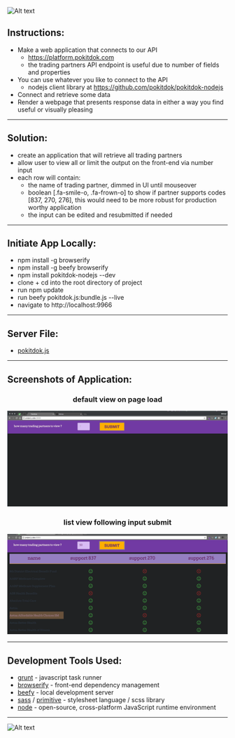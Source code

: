 ![Alt text](https://pokitdok.com/img/logo.png "PokitDok")

## Instructions:
- Make a web application that connects to our API
  - https://platform.pokitdok.com
  - the trading partners API endpoint is useful due to number of fields and properties
- You can use whatever you like to connect to the API
  - nodejs client library at https://github.com/pokitdok/pokitdok-nodejs
- Connect and retrieve some data
- Render a webpage that presents response data in either a way you find useful or visually pleasing

---

## Solution:
- create an application that will retrieve all trading partners
- allow user to view all or limit the output on the front-end via number input
- each row will contain:
  - the name of trading partner, dimmed in UI until mouseover
  - boolean [.fa-smile-o, .fa-frown-o] to show if partner supports codes [837, 270, 276], this would need to be more robust for production worthy application
  - the input can be edited and resubmitted if needed
  
---

## Initiate App Locally:
- npm install -g browserify
- npm install -g beefy browserify
- npm install pokitdok-nodejs --dev
- clone + cd into the root directory of project
- run npm update 
- run beefy pokitdok.js:bundle.js --live
- navigate to http://localhost:9966 

---

## Server File:
- [pokitdok.js](https://github.com/mmcgraw73/project_x/blob/pokitdok/pokitdok.js)

---

## Screenshots of Application:
### <center>default view on page load</center>
![alt tag](img/pokitdok-default-view.png)
### <center>list view following input submit</center>
![alt tag](img/pokitdok-50.png)

---

## Development Tools Used:
+ [grunt](http://gruntjs.com/) - javascript task runner
+ [browserify](http://browserify.org/) - front-end dependency management
+ [beefy](http://didact.us/beefy/) - local development server
+ [sass](http://sass-lang.com/) / [primitive](https://taniarascia.github.io/primitive/) - stylesheet language / scss library
+ [node](https://nodejs.org/en/) - open-source, cross-platform JavaScript runtime environment

---


![Alt text](http://octodex.github.com/images/stormtroopocat.jpg "The Stormtroopocat")
